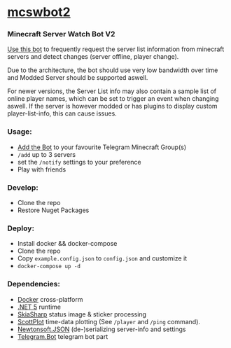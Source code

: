 # [mcswbot2](https://github.com/Hexxonite/mcswbot2)

### Minecraft Server Watch Bot V2

[Use this bot](https://t.me/mcsw_bot) to frequently request the server list information from minecraft servers and detect changes (server offline, player change).

Due to the architecture, the bot should use very low bandwidth over time and Modded Server should be supported aswell.

For newer versions, the Server List info may also contain a sample list of online player names, which can be set to trigger an event when changing aswell. If the server is however modded or has plugins to display custom player-list-info, this can cause issues.

### Usage:

- [Add the Bot](https://t.me/mcsw_bot?startgroup=add) to your favourite Telegram Minecraft Group(s)
- `/add` up to 3 servers
- set the `/notify` settings to your preference
- Play with friends

### Develop:

- Clone the repo
- Restore Nuget Packages

### Deploy:

- Install docker && docker-compose
- Clone the repo
- Copy `example.config.json` to `config.json` and customize it
- `docker-compose up -d`

### Dependencies:
- [Docker](https://docker.com/) cross-platform
- [.NET 5](https://dotnet.microsoft.com/) runtime
- [SkiaSharp](https://github.com/mono/SkiaSharp) status image & sticker processing
- [ScottPlot](https://github.com/swharden/ScottPlot) time-data plotting (See `/player` and `/ping` command).
- [Newtonsoft.JSON](https://github.com/JamesNK/Newtonsoft.Json) (de-)serializing server-info and settings
- [Telegram.Bot](https://github.com/TelegramBots/telegram.bot) telegram bot part


